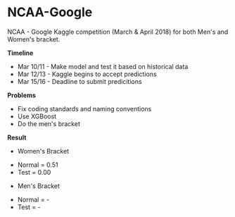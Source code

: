 # NCAA-Google

NCAA - Google Kaggle competition (March &amp; April 2018) for both Men's and Women's bracket.

**Timeline**
- Mar 10/11 - Make model and test it based on historical data
- Mar 12/13 - Kaggle begins to accept predictions
- Mar 15/16 - Deadline to submit predicitions

**Problems**
- Fix coding standards and naming conventions
- Use XGBoost
- Do the men's bracket

**Result**
- Women's Bracket
* Normal = 0.51
* Test = 0.00

- Men's Bracket
* Normal = -
* Test = -
